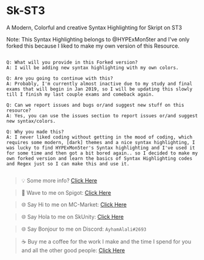 # Sk-ST3
A Modern, Colorful and creative Syntax Highlighting for Skript on ST3

Note: This Syntax Highlighting belongs to @HYPExMon5ter and I've only forked this because I liked to make my own version of this Resource.

```

Q: What will you provide in this Forked version?
A: I will be adding new syntax highlighting with my own colors.

Q: Are you going to continue with this?
A: Probably, I'm currently almost inactive due to my study and final exams that will begin in Jan 2019, so I will be updating this slowly till I finish my last couple exams and comeback again.

Q: Can we report issues and bugs or/and suggest new stuff on this resource?
A: Yes, you can use the issues section to report issues or/and suggest new syntax/colors.

Q: Why you made this?
A: I never liked coding without getting in the mood of coding, which requires some modern, [dark] themes and a nice syntax highlighting, I was lucky to find HYPExMon5ter's Syntax highlighting and I've used it for some time and then got a bit bored again.. so I decided to make my own forked version and learn the basics of Syntax Highlighting codes and Regex just so I can make this and use it.


```


> :bulb: Some more info? [Click Here](https://forums.skunity.com/resources/sk-st3-syntax-highlighting-open-source.710/) 

> :wave: Wave to me on Spigot: [Click Here](https://www.spigotmc.org/members/ayhamalali.101712/) 

> :globe_with_meridians: Say Hi to me on MC-Market: [Click Here](https://www.mc-market.org/members/46485/) 

> :globe_with_meridians: Say Hola to me on SkUnity: [Click Here](https://forums.skunity.com/members/ayham-alali.35/) 

> :globe_with_meridians: Say Bonjour to me on Discord: `AyhamAlali#2693` 

> :coffee: Buy me a coffee for the work I make and the time I spend for you and all the other good people: [Click Here](https://www.paypal.me/ayhamalali) 
